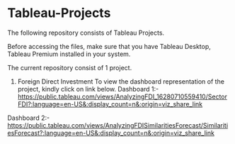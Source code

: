 # Tableau-Projects

The following repository consists of Tableau Projects.

Before accessing the files, make sure that you have Tableau Desktop, Tableau Premium installed in your system.

The current repository consist of 1 project.
1. Foreign Direct Investment
  To view the dashboard representation of the project, kindly click on link below.
  Dashboard 1:- https://public.tableau.com/views/AnalyzingFDI_16280710559410/SectorFDI?:language=en-US&:display_count=n&:origin=viz_share_link
  
  Dashboard 2:- https://public.tableau.com/views/AnalyzingFDISimilaritiesForecast/SimilaritiesForecast?:language=en-US&:display_count=n&:origin=viz_share_link

